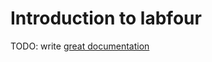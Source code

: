 # Introduction to labfour

TODO: write [great documentation](http://jacobian.org/writing/what-to-write/)
